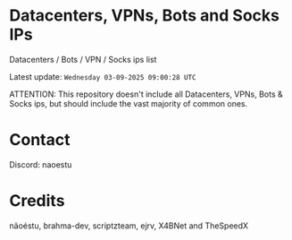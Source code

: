 # Datacenters, VPNs, Bots and Socks IPs
 
Datacenters / Bots / VPN / Socks ips list

Latest update: `Wednesday 03-09-2025 09:00:28 UTC` 

ATTENTION: This repository doesn't include all Datacenters, VPNs, Bots & Socks ips, 
but should include the vast majority of common ones.

# Contact
Discord: naoestu

# Credits
nãoéstu, brahma-dev, scriptzteam, ejrv, X4BNet and TheSpeedX
